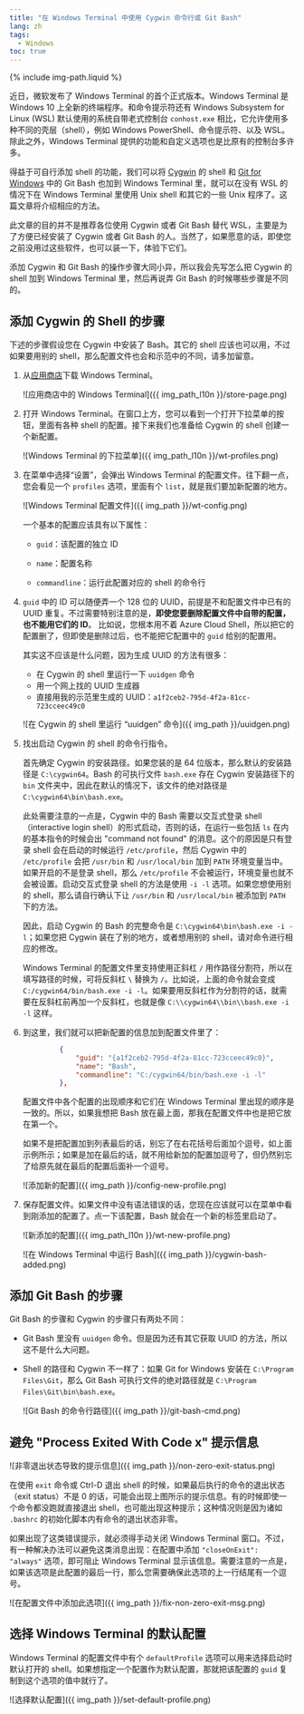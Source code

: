 ```yaml
---
title: "在 Windows Terminal 中使用 Cygwin 命令行或 Git Bash"
lang: zh
tags:
  - Windows
toc: true
---
```

{% include img-path.liquid %}

近日，微软发布了 Windows Terminal 的首个正式版本。Windows Terminal 是 Windows 10 上全新的终端程序。和命令提示符还有 Windows Subsystem for Linux (WSL) 默认使用的系统自带老式控制台 `conhost.exe` 相比，它允许使用多种不同的壳层（shell），例如 Windows PowerShell、命令提示符、以及 WSL。除此之外，Windows Terminal 提供的功能和自定义选项也是比原有的控制台多许多。

得益于可自行添加 shell 的功能，我们可以将 [Cygwin](https://www.cygwin.com/) 的 shell 和 [Git for Windows](https://gitforwindows.org/) 中的 Git Bash 也加到 Windows Terminal 里，就可以在没有 WSL 的情况下在 Windows Terminal 里使用 Unix shell 和其它的一些 Unix 程序了。这篇文章将介绍相应的方法。

此文章的目的并不是推荐各位使用 Cygwin 或者 Git Bash 替代 WSL，主要是为了方便已经安装了 Cygwin 或者 Git Bash 的人。当然了，如果愿意的话，即使您之前没用过这些软件，也可以装一下，体验下它们。

添加 Cygwin 和 Git Bash 的操作步骤大同小异，所以我会先写怎么把 Cygwin 的 shell 加到 Windows Terminal 里，然后再说弄 Git Bash 的时候哪些步骤是不同的。

## 添加 Cygwin 的 Shell 的步骤

下述的步骤假设您在 Cygwin 中安装了 Bash。其它的 shell 应该也可以用，不过如果要用别的 shell，那么配置文件也会和示范中的不同，请多加留意。

1. 从[应用商店](https://www.microsoft.com/en-us/p/windows-terminal/9n0dx20hk701)下载 Windows Terminal。

   ![应用商店中的 Windows Terminal]({{ img_path_l10n }}/store-page.png)

2. 打开 Windows Terminal。在窗口上方，您可以看到一个打开下拉菜单的按钮，里面有各种 shell 的配置。接下来我们也准备给 Cygwin 的 shell 创建一个新配置。

   ![Windows Terminal 的下拉菜单]({{ img_path_l10n }}/wt-profiles.png)

3. 在菜单中选择“设置”，会弹出 Windows Terminal 的配置文件。往下翻一点，您会看见一个 `profiles` 选项，里面有个 `list`，就是我们要加新配置的地方。

   ![Windows Terminal 配置文件]({{ img_path }}/wt-config.png)

   一个基本的配置应该具有以下属性：

   - `guid`：该配置的独立 ID

   - `name`：配置名称

   - `commandline`：运行此配置对应的 shell 的命令行

4. `guid` 中的 ID 可以随便弄一个 128 位的 UUID，前提是不和配置文件中已有的 UUID 重复。不过需要特别注意的是，**即使您要删除配置文件中自带的配置，也不能用它们的 ID**。 比如说，您根本用不着 Azure Cloud Shell，所以把它的配置删了，但即使是删除过后，也不能把它配置中的 `guid` 给别的配置用。

   其实这不应该是什么问题，因为生成 UUID 的方法有很多：
   - 在 Cygwin 的 shell 里运行一下 `uuidgen` 命令
   - 用一个网上找的 UUID 生成器
   - 直接用我的示范里生成的 UUID：`a1f2ceb2-795d-4f2a-81cc-723cceec49c0`

   ![在 Cygwin 的 shell 里运行 “uuidgen” 命令]({{ img_path }}/uuidgen.png)

5. 找出启动 Cygwin 的 shell 的命令行指令。

   首先确定 Cygwin 的安装路径。如果您装的是 64 位版本，那么默认的安装路径是 `C:\cygwin64`。Bash 的可执行文件 `bash.exe` 存在 Cygwin 安装路径下的 `bin` 文件夹中，因此在默认的情况下，该文件的绝对路径是 `C:\cygwin64\bin\bash.exe`。

   此处需要注意的一点是，Cygwin 中的 Bash 需要以交互式登录 shell（interactive login shell）的形式启动，否则的话，在运行一些包括 `ls` 在内的基本指令的时候会出 "command not found" 的消息。这个的原因是只有登录 shell 会在启动的时候运行 `/etc/profile`，然后 Cygwin 中的 `/etc/profile` 会把 `/usr/bin` 和 `/usr/local/bin` 加到 `PATH` 环境变量当中。如果开启的不是登录 shell，那么 `/etc/profile` 不会被运行，环境变量也就不会被设置。启动交互式登录 shell 的方法是使用 `-i -l` 选项。如果您想使用别的 shell，那么请自行确认下让 `/usr/bin` 和 `/usr/local/bin` 被添加到 `PATH` 下的方法。

   因此，启动 Cygwin 的 Bash 的完整命令是 `C:\cygwin64\bin\bash.exe -i -l`；如果您把 Cygwin 装在了别的地方，或者想用别的 shell，请对命令进行相应的修改。

   Windows Terminal 的配置文件里支持使用正斜杠 `/` 用作路径分割符，所以在填写路径的时候，可将反斜杠 `\` 替换为 `/`。比如说，上面的命令就会变成 `C:/cygwin64/bin/bash.exe -i -l`。如果要用反斜杠作为分割符的话，就需要在反斜杠前再加一个反斜杠，也就是像 `C:\\cygwin64\\bin\\bash.exe -i -l` 这样。

6. 到这里，我们就可以把新配置的信息加到配置文件里了：

   ```json
            {
                "guid": "{a1f2ceb2-795d-4f2a-81cc-723cceec49c0}",
                "name": "Bash",
                "commandline": "C:/cygwin64/bin/bash.exe -i -l"
            },
   ```

   配置文件中各个配置的出现顺序和它们在 Windows Terminal 里出现的顺序是一致的。所以，如果我想把 Bash 放在最上面，那我在配置文件中也是把它放在第一个。

   如果不是把配置加到列表最后的话，别忘了在右花括号后面加个逗号，如上面示例所示；如果是加在最后的话，就不用给新加的配置加逗号了，但仍然别忘了给原先就在最后的配置后面补一个逗号。

   ![添加新的配置]({{ img_path }}/config-new-profile.png)

7. 保存配置文件。如果文件中没有语法错误的话，您现在应该就可以在菜单中看到刚添加的配置了。点一下该配置，Bash 就会在一个新的标签里启动了。

   ![新添加的配置]({{ img_path_l10n }}/wt-new-profile.png)

   ![在 Windows Terminal 中运行 Bash]({{ img_path }}/cygwin-bash-added.png)

## 添加 Git Bash 的步骤

Git Bash 的步骤和 Cygwin 的步骤只有两处不同：

- Git Bash 里没有 `uuidgen` 命令。但是因为还有其它获取 UUID 的方法，所以这不是什么大问题。

- Shell 的路径和 Cygwin 不一样了：如果 Git for Windows 安装在 `C:\Program Files\Git`，那么 Git Bash 可执行文件的绝对路径就是 `C:\Program Files\Git\bin\bash.exe`。

  ![Git Bash 的命令行路径]({{ img_path }}/git-bash-cmd.png)

## 避免 "Process Exited With Code x" 提示信息

![非零退出状态导致的提示信息]({{ img_path }}/non-zero-exit-status.png)

在使用 `exit` 命令或 Ctrl-D 退出 shell 的时候，如果最后执行的命令的退出状态（exit status）不是 0 的话，可能会出现上图所示的提示信息。有的时候即使一个命令都没跑就直接退出 shell，也可能出现这种提示；这种情况则是因为诸如 `.bashrc` 的初始化脚本内有命令的退出状态非零。

如果出现了这类错误提示，就必须得手动关闭 Windows Terminal 窗口。不过，有一种解决办法可以避免这类消息出现：在配置中添加 `"closeOnExit": "always"` 选项，即可阻止 Windows Terminal 显示该信息。需要注意的一点是，如果该选项是此配置的最后一行，那么您需要确保此选项的上一行结尾有一个逗号。

![在配置文件中添加此选项]({{ img_path }}/fix-non-zero-exit-msg.png)

## 选择 Windows Terminal 的默认配置

Windows Terminal 的配置文件中有个 `defaultProfile` 选项可以用来选择启动时默认打开的 shell。如果想指定一个配置作为默认配置，那就把该配置的 `guid` 复制到这个选项的值中就行了。

![选择默认配置]({{ img_path }}/set-default-profile.png)
